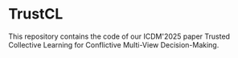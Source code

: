 # TrustCL
This repository contains the code of our ICDM'2025 paper Trusted Collective Learning for Conflictive Multi-View Decision-Making.
